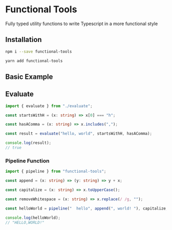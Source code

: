 # Functional Tools

Fully typed utility functions to write Typescript in a more functional style

## Installation

```bash
npm i --save functional-tools
```

```bash
yarn add functional-tools
```

## Basic Example

## Evaluate

```ts
import { evaluate } from "./evaluate";

const startsWithH = (x: string) => x[0] === "h";

const hasAComma = (x: string) => x.includes(",");

const result = evaluate("hello, world", startsWithH, hasAComma);

console.log(result);
// true
```

### Pipeline Function

```ts
import { pipeline } from "functional-tools";

const append = (x: string) => (y: string) => y + x;

const capitalize = (x: string) => x.toUpperCase();

const removeWhitespace = (x: string) => x.replace(/ /g, "");

const helloWorld = pipeline("  hello", append(", world! "), capitalize, removeWhitespace);

console.log(helloWorld);
// "HELLO,WORLD!"
```
